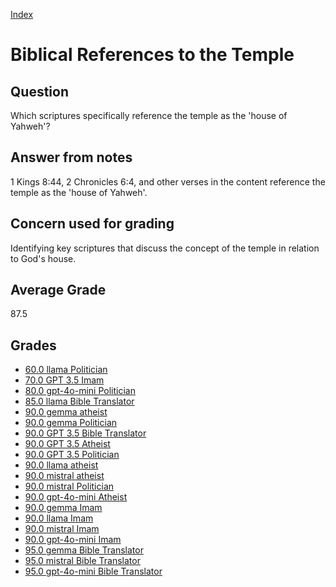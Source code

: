 
[Index](../index.md)
# Biblical References to the Temple
## Question
Which scriptures specifically reference the temple as the 'house of Yahweh'?

## Answer from notes
1 Kings 8:44, 2 Chronicles 6:4, and other verses in the content reference the temple as the 'house of Yahweh'.

## Concern used for grading
Identifying key scriptures that discuss the concept of the temple in relation to God's house.

## Average Grade
87.5

## Grades
 * [60.0 llama Politician](../answers/llama_Politician/Biblical_References_to_the_Temple.md)
 * [70.0 GPT 3.5 Imam](../answers/GPT_3.5_Imam/Biblical_References_to_the_Temple.md)
 * [80.0 gpt-4o-mini Politician](../answers/gpt-4o-mini_Politician/Biblical_References_to_the_Temple.md)
 * [85.0 llama Bible Translator](../answers/llama_Bible_Translator/Biblical_References_to_the_Temple.md)
 * [90.0 gemma atheist](../answers/gemma_atheist/Biblical_References_to_the_Temple.md)
 * [90.0 gemma Politician](../answers/gemma_Politician/Biblical_References_to_the_Temple.md)
 * [90.0 GPT 3.5 Bible Translator](../answers/GPT_3.5_Bible_Translator/Biblical_References_to_the_Temple.md)
 * [90.0 GPT 3.5 Atheist](../answers/GPT_3.5_Atheist/Biblical_References_to_the_Temple.md)
 * [90.0 GPT 3.5 Politician](../answers/GPT_3.5_Politician/Biblical_References_to_the_Temple.md)
 * [90.0 llama atheist](../answers/llama_atheist/Biblical_References_to_the_Temple.md)
 * [90.0 mistral atheist](../answers/mistral_atheist/Biblical_References_to_the_Temple.md)
 * [90.0 mistral Politician](../answers/mistral_Politician/Biblical_References_to_the_Temple.md)
 * [90.0 gpt-4o-mini Atheist](../answers/gpt-4o-mini_Atheist/Biblical_References_to_the_Temple.md)
 * [90.0 gemma Imam](../answers/gemma_Imam/Biblical_References_to_the_Temple.md)
 * [90.0 llama Imam](../answers/llama_Imam/Biblical_References_to_the_Temple.md)
 * [90.0 mistral Imam](../answers/mistral_Imam/Biblical_References_to_the_Temple.md)
 * [90.0 gpt-4o-mini Imam](../answers/gpt-4o-mini_Imam/Biblical_References_to_the_Temple.md)
 * [95.0 gemma Bible Translator](../answers/gemma_Bible_Translator/Biblical_References_to_the_Temple.md)
 * [95.0 mistral Bible Translator](../answers/mistral_Bible_Translator/Biblical_References_to_the_Temple.md)
 * [95.0 gpt-4o-mini Bible Translator](../answers/gpt-4o-mini_Bible_Translator/Biblical_References_to_the_Temple.md)
